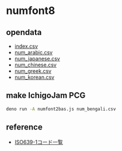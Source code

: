 # numfont8

## opendata

- [index.csv](index.csv)
- [num_arabic.csv](num_arabic.csv)
- [num_japanese.csv](num_japanese.csv)
- [num_chinese.csv](num_chinese.csv)
- [num_greek.csv](num_greek.csv)
- [num_korean.csv](num_korean.csv)

## make IchigoJam PCG

```sh
deno run -A numfont2bas.js num_bengali.csv 
```

## reference

- [ISO639-1コード一覧](https://ja.wikipedia.org/wiki/ISO_639-2%E3%82%B3%E3%83%BC%E3%83%89%E4%B8%80%E8%A6%A7)
